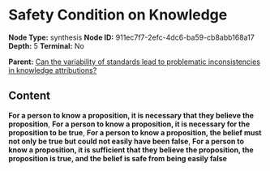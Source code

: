# Safety Condition on Knowledge

**Node Type:** synthesis
**Node ID:** 911ec7f7-2efc-4dc6-ba59-cb8abb168a17
**Depth:** 5
**Terminal:** No

**Parent:** [Can the variability of standards lead to problematic inconsistencies in knowledge attributions?](can-the-variability-of-standards-lead-to-problematic-inconsistencies-in-knowledge-attributions-antithesis-4505dd85-099f-4bce-9b91-c1612f5d940f.md)

## Content

**For a person to know a proposition, it is necessary that they believe the proposition**, **For a person to know a proposition, it is necessary for the proposition to be true**, **For a person to know a proposition, the belief must not only be true but could not easily have been false**, **For a person to know a proposition, it is sufficient that they believe the proposition, the proposition is true, and the belief is safe from being easily false**
